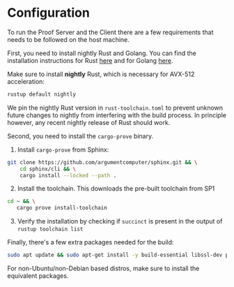 # Configuration

To run the Proof Server and the Client there are a few requirements that needs to be followed on the host machine.

First, you need to install nightly Rust and Golang. You can find the installation instructions for
Rust [here](https://www.rust-lang.org/tools/install) and for Golang [here](https://golang.org/doc/install).

Make sure to install **nightly** Rust, which is necessary for AVX-512 acceleration:

```bash
rustup default nightly
```

We pin the nightly Rust version in `rust-toolchain.toml` to prevent unknown future changes
to nightly from interfering with the build process. In principle however, any recent nightly release of Rust should
work.

Second, you need to install the `cargo-prove` binary.

1. Install `cargo-prove` from Sphinx:

```bash
git clone https://github.com/argumentcomputer/sphinx.git && \
    cd sphinx/cli && \
    cargo install --locked --path .
```

2. Install the toolchain. This downloads the pre-built toolchain from SP1

```bash
cd ~ && \
   cargo prove install-toolchain
```

3. Verify the installation by checking if `succinct` is present in the output of `rustup toolchain list`

Finally, there's a few extra packages needed for the build:

```bash
sudo apt update && sudo apt-get install -y build-essential libssl-dev pkg-config libudev-dev cmake
```

For non-Ubuntu/non-Debian based distros, make sure to install the equivalent packages.

